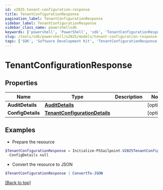 ```yaml
---
id: v2025-tenant-configuration-response
title: TenantConfigurationResponse
pagination_label: TenantConfigurationResponse
sidebar_label: TenantConfigurationResponse
sidebar_class_name: powershellsdk
keywords: ['powershell', 'PowerShell', 'sdk', 'TenantConfigurationResponse', 'V2025TenantConfigurationResponse'] 
slug: /tools/sdk/powershell/v2025/models/tenant-configuration-response
tags: ['SDK', 'Software Development Kit', 'TenantConfigurationResponse', 'V2025TenantConfigurationResponse']
---
```



# TenantConfigurationResponse

## Properties

Name | Type | Description | Notes
------------ | ------------- | ------------- | -------------
**AuditDetails** | [**AuditDetails**](audit-details) |  | [optional] 
**ConfigDetails** | [**TenantConfigurationDetails**](tenant-configuration-details) |  | [optional] 

## Examples

- Prepare the resource
```powershell
$TenantConfigurationResponse = Initialize-PSSailpoint.V2025TenantConfigurationResponse  -AuditDetails null `
 -ConfigDetails null
```

- Convert the resource to JSON
```powershell
$TenantConfigurationResponse | ConvertTo-JSON
```


[[Back to top]](#) 

